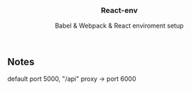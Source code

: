 <br />
<h3 align="center">React-env</h3>
<p align="center">Babel & Webpack & React enviroment setup</p>
<br />

## Notes

default port 5000, "/api" proxy -> port 6000
